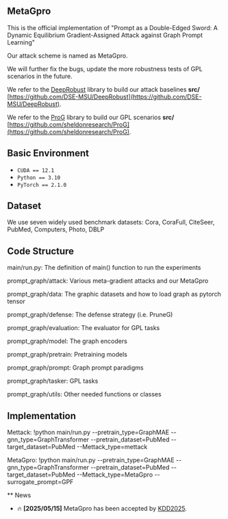 ## MetaGpro

This is the official implementation of "Prompt as a Double-Edged Sword: A Dynamic Equilibrium Gradient-Assigned Attack against Graph Prompt Learning"

Our attack scheme is named as MetaGpro.

We will further fix the bugs, update the more robustness tests of GPL scenarios in the future.

We refer to the <ins>DeepRobust</ins> library to build our attack baselines **src/** [https://github.com/DSE-MSU/DeepRobust](https://github.com/DSE-MSU/DeepRobust).

We refer to the <ins>ProG</ins> library to build our GPL scenarios **src/** [https://github.com/sheldonresearch/ProG](https://github.com/sheldonresearch/ProG).


## Basic Environment
* `CUDA == 12.1`
* `Python == 3.10` 
* `PyTorch == 2.1.0`


## Dataset

We use seven widely used benchmark datasets: Cora, CoraFull, CiteSeer, PubMed, Computers, Photo, DBLP

## Code Structure

main/run.py: The definition of main() function to run the experiments

prompt_graph/attack: Various meta-gradient attacks and our MetaGpro

prompt_graph/data: The graphic datasets and how to load graph as pytorch tensor

prompt_graph/defense: The defense strategy (i.e. PruneG)

prompt_graph/evaluation: The evaluator for GPL tasks

prompt_graph/model: The graph encoders

prompt_graph/pretrain: Pretraining models

prompt_graph/prompt: Graph prompt paradigms

prompt_graph/tasker: GPL tasks

prompt_graph/utils: Other needed functions or classes

## Implementation  

Mettack: !python main/run.py --pretrain_type=GraphMAE --gnn_type=GraphTransformer --pretrain_dataset=PubMed --target_dataset=PubMed --Mettack_type=mettack

MetaGpro: !python main/run.py --pretrain_type=GraphMAE --gnn_type=GraphTransformer --pretrain_dataset=PubMed --target_dataset=PubMed --Mettack_type=MetaGpro --surrogate_prompt=GPF

** News

* 🔥 **[2025/05/15]** MetaGpro has been accepted by [KDD2025](https://kdd2025.kdd.org/).